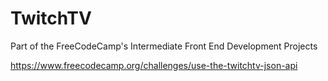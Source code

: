 # TwitchTV

Part of the FreeCodeCamp's Intermediate Front End Development Projects

https://www.freecodecamp.org/challenges/use-the-twitchtv-json-api